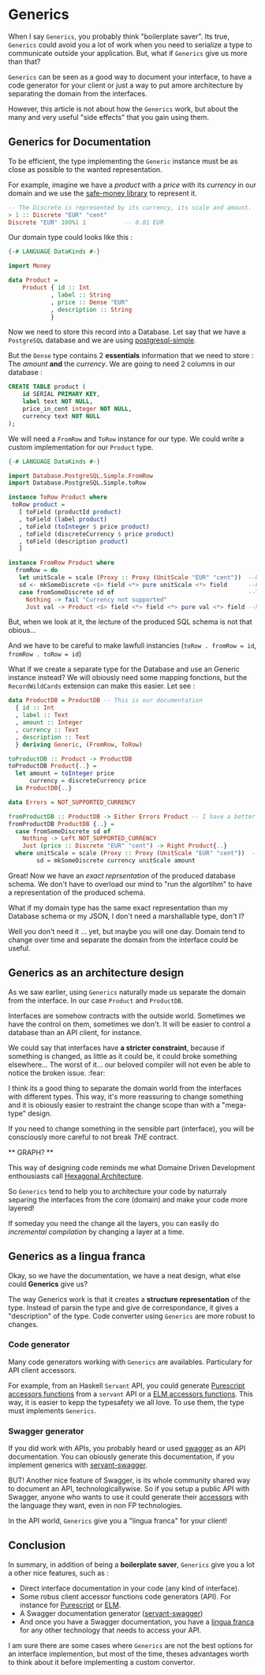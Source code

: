# Generics


When I say `Generics`, you probably think "boilerplate saver". Its true, `Generics` could avoid you a lot of work when you need to serialize a type to communicate outside your application. But, what if `Generics` give us more than that?

`Generics` can be seen as a good way to document your interface, to have a code generator for your client or just a way to put amore architecture by separating the domain from the interfaces.

However, this article is not about how the `Generics` work, but about the many and very useful "side effects" that you gain using them.

## Generics for Documentation

To be efficient, the type implementing the `Generic` instance must be as close as possible to the wanted representation.

For example, imagine we have a _product_ with a _price_ with its _currency_ in our domain and we use the [safe-money library](htytps://ren.zone/articles/safe-money) to represent it.


```Haskell
-- The Discrete is represented by its currency, its scale and amount.
> 1 :: Discrete "EUR" "cent"
Discrete "EUR" 100%1 1           -- 0.01 EUR
```

Our domain type could looks like this : 

```Haskell
{-# LANGUAGE DataKinds #-}

import Money

data Product = 
    Product { id :: Int
            , label :: String
            , price :: Dense "EUR"
            , description :: String
            }

```

Now we need to store this record into a Database. Let say that we have a `PostgreSQL` database and we are using [postgresql-simple](https://hackage.haskell.org/package/postgresql-simple-0.6.2/docs/Database-PostgreSQL-Simple.html).

But the `Dense` type contains 2 **essentials** information that we need to store : The _amount_ **and** the _currency_.
We are going to need 2 columns in our database : 

```Sql
CREATE TABLE product (
    id SERIAL PRIMARY KEY,
    label text NOT NULL,
    price_in_cent integer NOT NULL,
    currency text NOT NULL
);
```
We will need a `FromRow` and `ToRow` instance for our type. We could write a custom implementation for our `Product` type.


```Haskell
{-# LANGUAGE DataKinds #-}

import Database.PostgreSQL.Simple.FromRow
import Database.PostgreSQL.Simple.toRow

instance ToRow Product where
 toRow product =
   [ toField (productId product)
   , toField (label product)
   , toField (toInteger $ price product)
   , toField (discreteCurrency $ price product)
   , toField (description product)
   ]

instance FromRow Product where
  fromRow = do
   let unitScale = scale (Proxy :: Proxy (UnitScale "EUR" "cent"))  --Used scale
   sd <- mkSomeDiscrete <$> field <*> pure unitScale <*> field      --Function for serialization
   case fromSomeDiscrete sd of                                      --Transformation to Maybe Discrete
     Nothing -> fail "Currency not supported"
     Just val -> Product <$> field <*> field <*> pure val <*> field --Product creation
```


But, when we look at it, the lecture of the produced SQL schema is not that obious...

And we have to be careful to make lawfull instancies (`toRow . fromRow = id`, `fromRow . toRow = id`)

What if we create a separate type for the Database and use an Generic instance instead? We will obiously need some mapping fonctions, but the `RecordWildCards` extension can make this easier. Let see :

```haskell
data ProductDB = ProductDB -- This is our documentation
  { id :: Int
  , label :: Text
  , amount :: Integer
  , currency :: Text
  , description :: Text
  } deriving Generic, (FromRow, ToRow)

toProductDB :: Product -> ProductDB
toProductDB Product{..} =
  let amount = toInteger price
      currency = discreteCurrency price
  in ProductDB{..}

data Errors = NOT_SUPPORTED_CURRENCY

fromProductDB :: ProductDB -> Either Errors Product -- I have a better "fail faster" way that I will talk in another article.
fromProductDB ProductDB {..} =
  case fromSomeDiscrete sd of
    Nothing -> Left NOT_SUPPORTED_CURRENCY
    Just (price :: Discrete "EUR" "cent") -> Right Product{..}
  where unitScale = scale (Proxy :: Proxy (UnitScale "EUR" "cent"))  --Used scale
        sd = mkSomeDiscrete currency unitScale amount
```

Great! Now we have an _exact reprsentation_ of the produced database schema. We don't have to overload our mind to "run the algortihm" to have a representation of the produced schema.

What if my domain type has the same exact representation than my Database schema or my JSON, I don't need a marshallable type, don't I?

Well you don't need it ... yet, but maybe you will one day. Domain tend to change over time and separate the domain from the interface could be useful. 

## Generics as an architecture design

As we saw earlier, using `Generics` naturally made us separate the domain from the interface. In our case `Product` and `ProductDB`.

Interfaces are somehow contracts with the outside world. Sometimes we have the control on them, sometimes we don't. It will be easier to control a database than an API client, for instance.

We could say that interfaces have **a stricter constraint**, because if something is changed, as little as it could be, it could broke something elsewhere... The worst of it... our beloved compiler will not even be able to notice the broken issue. :fear:

I think its a good thing to separate the domain world from the interfaces with different types. This way, it's more reassuring to change something and it is obiously easier to restraint the change scope than with a "mega-type" design.

If you need to change something in the sensible part (interface), you will be consciously more careful to not break _THE_ contract.

** GRAPH? **

This way of designing code reminds me what Domaine Driven Development enthousiasts call [Hexagonal Architecture](https://alistair.cockburn.us/hexagonal-architecture/).

So `Generics` tend to help you to architecture your code by naturraly separing the interfaces from the core (domain) and make your code more layered!

If someday you need the change all the layers, you can easily do _incremental compilation_ by changing a layer at a time.

## Generics as a lingua franca

Okay, so we have the documentation, we have a neat design, what else could **Generics** give us?

The way Generics work is that it creates a **structure representation** of the type. Instead of parsin the type and give de correspondance, it gives a "description" of the type. Code converter using `Generics` are more robust to changes. 

### Code generator

Many code generators working with `Generics` are availables. Particulary for API client accessors.

For example, from an Haskell `Servant` API, you could generate [Purescript accessors functions](https://hackage.haskell.org/package/servant-purescript) from a `servant` API or a [ELM accessors functions](https://hackage.haskell.org/package/servant-elm). This way, it is easier to kepp the typesafety we all love. To use them, the type must implements `Generics`.

### Swagger generator

If you did work with APIs, you probably heard or used [swagger](https://swagger.io/) as an API documentation. You can obiously generate this documentation, if you implement generics with [servant-swagger](https://github.com/haskell-servant/servant-swagger).

BUT! Another nice feature of Swagger, is its whole community shared way to document an API, technologicallywise. So if you setup a public API with Swagger, anyone who wants to use it could generate their [accessors](https://github.com/swagger-api/swagger-codegen) with the language they want, even in non FP technologies.

In the API world, `Generics` give you a "lingua franca" for your client! 

## Conclusion

In summary, in addition of being a **boilerplate saver**, `Generics` give you a lot a other nice features, such as : 

- Direct interface documentation in your code (any kind of interface).
- Some robus client accessor functions code generators (API). For instance for [Purescript](https://hackage.haskell.org/package/servant-purescript) or [ELM](https://hackage.haskell.org/package/servant-elm). 
- A Swagger documentation generator ([servant-swagger](https://github.com/haskell-servant/servant-swagger))
- And once you have a Swagger documentation, you have a [lingua franca](https://github.com/swagger-api/swagger-codegen) for any other technology that needs to access your API.

I am sure there are some cases where `Generics` are not the best options for an interface implemention, but most of the time, theses advantages worth to think about it before implementing a custom convertor.
